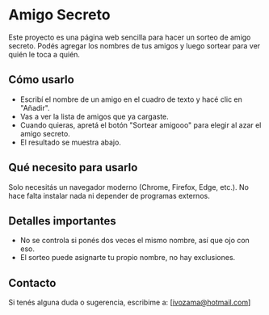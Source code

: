 # Amigo Secreto

Este proyecto es una página web sencilla para hacer un sorteo de amigo secreto. Podés agregar los nombres de tus amigos y luego sortear para ver quién le toca a quién.

## Cómo usarlo

- Escribí el nombre de un amigo en el cuadro de texto y hacé clic en "Añadir".  
- Vas a ver la lista de amigos que ya cargaste.  
- Cuando quieras, apretá el botón "Sortear amigooo" para elegir al azar el amigo secreto.  
- El resultado se muestra abajo.

## Qué necesito para usarlo

Solo necesitás un navegador moderno (Chrome, Firefox, Edge, etc.). No hace falta instalar nada ni depender de programas externos.

## Detalles importantes

- No se controla si ponés dos veces el mismo nombre, así que ojo con eso.  
- El sorteo puede asignarte tu propio nombre, no hay exclusiones.

## Contacto

Si tenés alguna duda o sugerencia, escribime a: [ivozama@hotmail.com]
